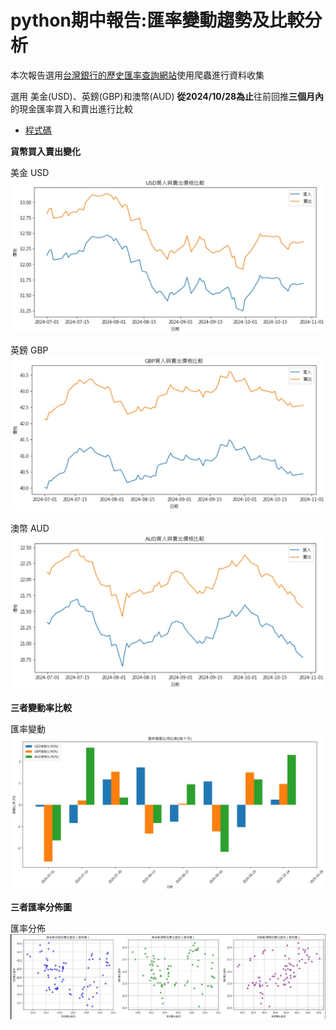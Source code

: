 # python期中報告:匯率變動趨勢及比較分析
 本次報告選用[台灣銀行的歷史匯率查詢網站](https://rate.bot.com.tw/xrt/history?Lang=zh-TW)使用爬蟲進行資料收集

選用 美金(USD)、英鎊(GBP)和澳幣(AUD) **從2024/10/28為止**往前回推**三個月內**的現金匯率買入和賣出進行比較

- [程式碼](https://github.com/peterwang0329/pyhon_mid/blob/main/py_mid.ipynb)

**貨幣買入賣出變化**

美金 USD 
![](https://github.com/peterwang0329/pyhon_mid/blob/main/opts/USD.jpg)

英鎊 GBP 
![](https://github.com/peterwang0329/pyhon_mid/blob/main/opts/GBP.jpg)

澳幣 AUD 
![](https://github.com/peterwang0329/pyhon_mid/blob/main/opts/AUD.jpg)

**三者變動率比較**

匯率變動
![](https://github.com/peterwang0329/pyhon_mid/blob/main/opts/匯率變動圖.jpg)


**三者匯率分佈圖**

匯率分佈
![](https://github.com/peterwang0329/pyhon_mid/blob/main/opts/分佈圖.jpg)